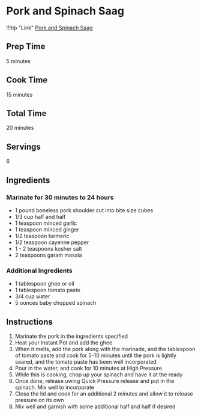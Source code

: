 # Pork and Spinach Saag

!!!tip "Link"
    [Pork and Spinach Saag](https://twosleevers.com/pork-saag)

## Prep Time
5 minutes

## Cook Time
15 minutes

## Total Time
20 minutes

## Servings
6

## Ingredients
### Marinate for 30 minutes to 24 hours
* 1 pound boneless pork shoulder cut into bite size cubes
* 1/3 cup half and half
* 1 teaspoon minced garlic
* 1 teaspoon minced ginger
* 1/2 teaspoon turmeric
* 1/2 teaspoon cayenne pepper
* 1 - 2 teaspoons kosher salt
* 2 teaspoons garam masala

### Additional Ingredients
* 1 tablespoon ghee or oil
* 1 tablespoon tomato paste
* 3/4 cup water
* 5 ounces baby chopped spinach

## Instructions
1. Marinate the pork in the ingredients specified
1. Heat your Instant Pot and add the ghee
1. When it melts, add the pork along with the marinade, and the tablespoon of tomato paste and cook for 5-10 minutes until the pork is lightly seared, and the tomato paste has been well incorporated
1. Pour in the water, and cook for 10 minutes at High Pressure
1. While this is cooking, chop up your spinach and have it at the ready
1. Once done, release uwing Quick Pressure release and put in the spinach. Mix well to incorporate
1. Close the lid and cook for an additional 2 minutes and allow it to release pressure on its own
1. Mix well and garnish with some additional half and half if desired